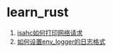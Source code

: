 # learn_rust

1. [isahc如何打印网络请求](./tips/01_isahc如何打印网络请求.md)  
2. [如何设置env_logger的日志格式](./tips/02_如何设置env_logger的日志格式.md)  


